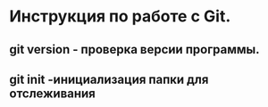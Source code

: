 # Инструкция по работе с Git.
## git version - проверка версии программы.
## git init -инициализация папки для отслеживания